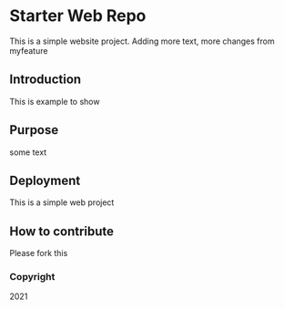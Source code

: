 # Starter Web Repo

This is a simple website project. Adding more text, more changes from myfeature

## Introduction

This is example to show

## Purpose

some text

## Deployment 

This is a simple web project

## How to contribute

Please fork this

### Copyright

2021
